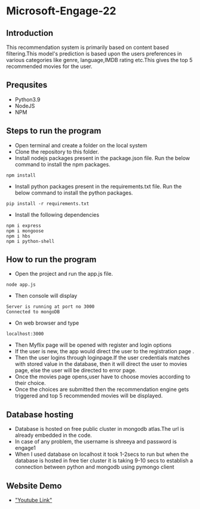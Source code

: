 # Microsoft-Engage-22

## Introduction
This recommendation system is primarily based on content based filtering.This model's prediction is based upon the users preferences in various categories like genre, language,IMDB rating etc.This gives the top 5 recommended movies for the user.

## Prequsites
- Python3.9
- NodeJS 
- NPM


## Steps to run the program
 - Open terminal and create a folder on the local system
 - Clone the repository to this folder.
 - Install nodejs packages present in the package.json file. Run the below command to install the npm packages.
 ```
 npm install
 ```
 - Install python packages present in the requirements.txt file. Run the below command to install the python packages.
 ```
 pip install -r requirements.txt
 ```
 - Install the following dependencies
 ```
 npm i express
 npm i mongoose
 npm i hbs
 npm i python-shell
 ```
## How to run the program
- Open the project and run the app.js file.
```
node app.js
```
- Then console will display 
```
Server is running at port no 3000
Connected to mongoDB
```
- On web browser and type
```
localhost:3000
```
- Then Myflix page will be opened with register and login options
- If the user is new, the app would direct the user to the registration page .
- Then the user logins through loginpage.If the user credentials matches with stored value in the database, then it will direct the user to movies page, else the user will be directed to error page.
- Once the movies page opens,user have to choose movies according to their choice.
- Once the choices are submitted then the recommendation engine gets triggered and top 5 recommended movies will be displayed. 
## Database hosting
- Database is hosted on free public cluster in mongodb atlas.The url is already embedded in the code.
- In case of any problem, the username is shreeya and password is engage1
- When I used database on localhost it took 1-2secs to run but when the database is hosted in free tier cluster it is taking 9-10 secs to establish a connection between python and mongodb using pymongo client
## Website Demo
 - ["Youtube Link"](https://youtu.be/9eZ74_I0sIE)



